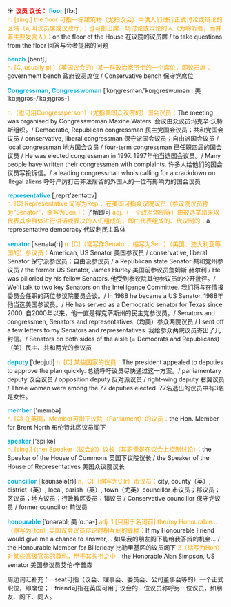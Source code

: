 ☀ <font color="red">**议员 议长：**</font>
<font color="sky blue">**floor**</font> [flɔ:]  
<font color="orange">n. [sing.] the floor 可指一栋建筑物（尤指议会）中供人们进行正式讨论或辩论的区域（可叫议员席或议政厅）；也可指出席一场讨论或辩论的人（为聆听者，而并非主要发言人）：</font>on the floor of the House 在议院的议员席 / to take questions from the floor 回答与会者提出的问题

<font color="sky blue">**bench**</font> [bentʃ]  
<font color="orange">n. [C, usually pl.]（英国议会的）某一群政治家所坐的一个席位，即议员席：</font>government bench 政府议员席位 / Conservative bench 保守党席位
           
<font color="sky blue">**Congressman, Congresswoman**</font> [ˈkɒŋgresmən/ˈkɒŋgreswʊmən ; 美 ˈkɑ;ŋgrəs-/ˈkɑ;ŋgrəs-]

<font color="orange">n.（也可用Congressperson）（尤指美国众议院的）国会议员：</font>The meeting was organised by Congresswoman Maxine Waters. 会议由众议员玛克辛·沃特斯组织。/ Democratic, Republican congressman 民主党国会议员；共和党国会议员 / conservative, liberal congressman 保守派国会议员；自由派国会议员 / local congressman 地方国会议员 / four-term congressman 已任职四届的国会议员 / He was elected congressman in 1997. 1997年他当选国会议员。/ Many people have written their congressmen with complaints. 许多人给他们的国会议员写投诉信。/ a leading congressman who's calling for a crackdown on illegal aliens 呼吁严厉打击非法居留的外国人的一位有影响力的国会议员

<font color="sky blue">**representative**</font> [͵reprɪ'zentətɪv]  
<font color="orange">n. [C] Representative 简写为Rep.，在美国可指众议院议员（参议院议员称为“Senator”，缩写为Sen.）：</font>了解即可 <font color="orange">adj.（一个政府体制等）由被选举出来以代表其余群体进行讲话或表决的人们组成的，即由代表组成的、代议制的：</font>a representative democracy 代议制民主政体
           
<font color="sky blue">**senator**</font> [ˈsenətə(r)]
<font color="orange">n. [C]（常写作Senator，缩写为Sen.）（美国、澳大利亚等国的）参议员：</font>American, US Senator 美国参议员 / conservative, liberal Senator 保守派参议员；自由派参议员 / a Republican state Senator 共和党州参议员 / the former US Senator, James Hurley 美国前参议员詹姆斯·赫尔利 / He was pilloried by his fellow Senators. 他受到参议院其他参议员的公开批评。/ We'll talk to two key Senators on the Intelligence Committee. 我们将与在情报委员会任职的两位参议院要员会谈。/ In 1988 he became a US Senator. 1988年他当选美国参议员。/ He has served as a Democratic senator for Texas since 2000. 自2000年以来，他一直是得克萨斯州的民主党参议员。/ Senators and congressmen, Senators and representatives（均美）参众两院议员 / I sent off a few letters to my Senators and representatives. 我给参众两院议员寄出了几封信。/ Senators on both sides of the aisle (= Democrats and Republicans)（美）民主、共和两党的参议员
           
<font color="sky blue">**deputy**</font> [ˈdepjuti]
<font color="orange">n. [C] 某些国家的议员：</font>The president appealed to deputies to approve the plan quickly. 总统呼吁议员尽快通过这一方案。/ parliamentary deputy 议会议员 / opposition deputy 反对派议员 / right-wing deputy 右翼议员 / Three women were among the 77 deputies elected. 77名选出的议员中有3名是女性。

<font color="sky blue">**member**</font> ['membə]  
<font color="orange">n. [C] 在英国，Member可指下议院（Parliament）的议员：</font>the Hon. Member for Brent North 布伦特北区议员阁下

<font color="sky blue">**speaker**</font> ['spi:kə]  
<font color="orange">n. [sing.] (the) Speaker（议会的）议长（其职责是在议会上控制讨论）：</font>the Speaker of the House of Commons 英国下议院议长 / the Speaker of the House of Representatives 美国众议院议长
           
<font color="sky blue">**councillor**</font> [ˈkaʊnsələ(r)]
<font color="orange">n. [C]（缩写为Cllr）市议员：</font>city, county（英）, district（英）, local, parish（英）, town（尤英）councillor 市议员；郡议员；区议员；地方议员；行政教区委员；镇议员 / Conservative councillor 保守党议员 / former councillor 前议员
          
<font color="sky blue">**honourable**</font> [ˈɒnərəbl; 美 ˈɑ:nə-]
<font color="orange">adj. 1 [只用于名词前] the/my Honourable…（缩写为Hon）英国议会议员辩论时相互间的尊称：</font>If my Honourable Friend would give me a chance to answer,… 如果我的朋友阁下能给我答辩的机会… / the Honourable Member for Billericay 比勒里基区的议员阁下 <font color="orange">2（缩写为Hon）对某些高级官员的尊称，用于其头衔之中：</font>the Honorable Alan Simpson, US senator 美国参议员艾伦·辛普森

周边词汇补充：
· seat可指（议会、理事会、委员会、公司董事会等的）一个正式职位，即席位；
· friend可指在英国可用于议会的一位议员称呼另一位议员，如朋友、阁下、同人。

